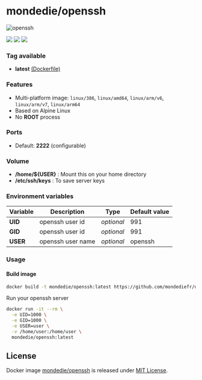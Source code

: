 # mondedie/openssh

![openssh](http://www.openssh.com/images/openssh.gif)

![](https://github.com/mondediefr/docker-openssh/workflows/build/badge.svg)
[![](https://img.shields.io/docker/pulls/mondedie/openssh)](https://hub.docker.com/r/mondedie/openssh)
[![](https://img.shields.io/docker/stars/mondedie/openssh)](https://hub.docker.com/r/mondedie/openssh)

### Tag available

- **latest** [(Dockerfile)](https://github.com/mondediefr/docker-openssh/blob/master/Dockerfile)

### Features

- Multi-platform image: `linux/386`, `linux/amd64`, `linux/arm/v6`, `linux/arm/v7`, `linux/arm64`
- Based on Alpine Linux
- No **ROOT** process

### Ports

- Default: **2222** (configurable)

### Volume

- **/home/${USER}** : Mount this on your home directory
- **/etc/ssh/keys** : To save server keys

### Environment variables

| Variable | Description | Type | Default value |
| -------- | ----------- | ---- | ------------- |
| **UID** | openssh user id | *optional* | 991
| **GID** | openssh user id | *optional* | 991
| **USER** | openssh user name | *optional* | openssh

### Usage

#### Build image

```sh
docker build -t mondedie/openssh:latest https://github.com/mondediefr/docker-openssh.git
```

Run your openssh server

```sh
docker run -it --rm \
  -e UID=1000 \
  -e GID=1000 \
  -e USER=user \
  -v /home/user:/home/user \
  mondedie/openssh:latest
```

## License

Docker image [mondedie/openssh](https://hub.docker.com/r/mondedie/openssh) is released under [MIT License](https://github.com/mondediefr/docker-openssh/blob/master/LICENSE).
